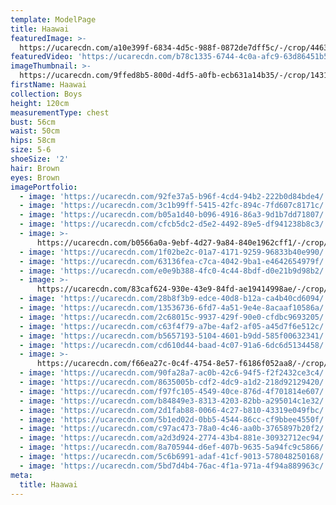 ```yaml
---
template: ModelPage
title: Haawai
featuredImage: >-
  https://ucarecdn.com/a10e399f-6834-4d5c-988f-0872de7dff5c/-/crop/4463x4513/0,0/-/preview/
featuredVideo: 'https://ucarecdn.com/b78c1335-6744-4c0a-afc9-63d86451b5a9/'
imageThumbnail: >-
  https://ucarecdn.com/9ffed8b5-800d-4df5-a0fb-ecb631a14b35/-/crop/1431x1835/271,0/-/preview/
firstName: Haawai
collection: Boys
height: 120cm
measurementType: chest
bust: 56cm
waist: 50cm
hips: 58cm
size: 5-6
shoeSize: '2'
hair: Brown
eyes: Brown
imagePortfolio:
  - image: 'https://ucarecdn.com/92fe37a5-b96f-4cd4-94b2-222b0d84bde4/'
  - image: 'https://ucarecdn.com/3c1b99ff-5415-42fc-894c-7fd607c8171c/'
  - image: 'https://ucarecdn.com/b05a1d40-b096-4916-86a3-9d1b7dd71807/'
  - image: 'https://ucarecdn.com/cfcb5dc2-d5e2-4492-89e5-df941238b8c3/'
  - image: >-
      https://ucarecdn.com/b0566a0a-9ebf-4d27-9a84-840e1962cff1/-/crop/472x375/0,0/-/preview/
  - image: 'https://ucarecdn.com/1f02be2c-01a7-4171-9259-96833b40e990/'
  - image: 'https://ucarecdn.com/63136fea-c7ca-4042-9ba1-e4642654979f/'
  - image: 'https://ucarecdn.com/e0e9b388-4fc0-4c44-8bdf-d0e21b9d98b2/'
  - image: >-
      https://ucarecdn.com/83caf624-930e-43e9-84fd-ae19414998ae/-/crop/457x375/983,0/-/preview/
  - image: 'https://ucarecdn.com/28b8f3b9-edce-40d8-b12a-ca4b40cd6094/'
  - image: 'https://ucarecdn.com/13536736-6fd7-4a51-9e4e-8acaaf10586a/'
  - image: 'https://ucarecdn.com/2c68015c-9937-429f-90e0-cfdbc9693205/'
  - image: 'https://ucarecdn.com/c63f4f79-a7be-4af2-af05-a45d7f6e512c/'
  - image: 'https://ucarecdn.com/b5657193-5104-4601-b9dd-585f00632341/'
  - image: 'https://ucarecdn.com/cd610d44-baad-4c07-91a6-6dc6d5134458/'
  - image: >-
      https://ucarecdn.com/f66ea27c-0c4f-4754-8e57-f6186f052aa8/-/crop/456x375/493,0/-/preview/
  - image: 'https://ucarecdn.com/90fa28a7-ac0b-42c6-94f5-f2f2432ce3c4/'
  - image: 'https://ucarecdn.com/8635005b-cdf2-4dc9-a1d2-218d92129420/'
  - image: 'https://ucarecdn.com/f97fc105-4549-40ce-876d-4f701814e607/'
  - image: 'https://ucarecdn.com/b84849e3-8313-4203-82bb-a295014c1e32/'
  - image: 'https://ucarecdn.com/2d1fab88-0066-4c27-b810-43319e049fbc/'
  - image: 'https://ucarecdn.com/5b1ed02d-0bb5-4544-86cc-cf9bbee4550f/'
  - image: 'https://ucarecdn.com/c97ac473-78a0-4c46-aa0b-3765897b20f2/'
  - image: 'https://ucarecdn.com/a2d3d924-2774-43b4-881e-30932712ec94/'
  - image: 'https://ucarecdn.com/8a705944-d6ef-407b-9635-5a94fc9c5866/'
  - image: 'https://ucarecdn.com/5c6b6991-adaf-41cf-9013-578048250168/'
  - image: 'https://ucarecdn.com/5bd7d4b4-76ac-4f1a-971a-4f94a889963c/'
meta:
  title: Haawai
---
```


